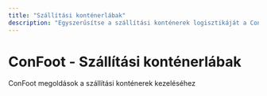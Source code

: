 ```yaml
---
title: "Szállítási konténerlábak"
description: "Egyszerűsítse a szállítási konténerek logisztikáját a ConFoot megoldásaival"
---
```


# ConFoot - Szállítási konténerlábak

ConFoot megoldások a szállítási konténerek kezeléséhez
